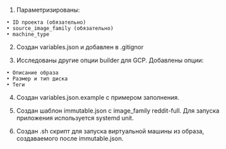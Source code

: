 1. Параметризированы:
```
• ID проекта (обязательно)
• source_image_family (обязательно)
• machine_type 
```
2. Создан variables.json и добавлен в .gitignor

3. Исследованы другие опции builder для GCP. Добавлены опции:

```
• Описание образа
• Размер и тип диска
• Теги
```
4. Создан variables.json.example с примером заполнения.

5. Создан шаблон immutable.json с image_family reddit-full.
Для запуска приложения используется systemd unit.

6. Создан .sh скрипт для запуска виртуальной машины из образа,
создаваемого после immutable.json.
